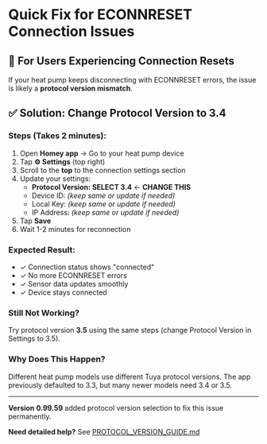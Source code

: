 # Quick Fix for ECONNRESET Connection Issues

## 🚨 For Users Experiencing Connection Resets

If your heat pump keeps disconnecting with ECONNRESET errors, the issue is likely a **protocol version mismatch**.

## ✅ Solution: Change Protocol Version to 3.4

### Steps (Takes 2 minutes):

1. Open **Homey app** → Go to your heat pump device
2. Tap **⚙️ Settings** (top right)
3. Scroll to the **top** to the connection settings section
4. Update your settings:
   - **Protocol Version: SELECT 3.4** ← **CHANGE THIS**
   - Device ID: *(keep same or update if needed)*
   - Local Key: *(keep same or update if needed)*
   - IP Address: *(keep same or update if needed)*
5. Tap **Save**
6. Wait 1-2 minutes for reconnection

### Expected Result:
- ✓ Connection status shows "connected"
- ✓ No more ECONNRESET errors
- ✓ Sensor data updates smoothly
- ✓ Device stays connected

### Still Not Working?
Try protocol version **3.5** using the same steps (change Protocol Version in Settings to 3.5).

### Why Does This Happen?
Different heat pump models use different Tuya protocol versions. The app previously defaulted to 3.3, but many newer models need 3.4 or 3.5.

---

**Version 0.99.59** added protocol version selection to fix this issue permanently.

**Need detailed help?** See [PROTOCOL_VERSION_GUIDE.md](PROTOCOL_VERSION_GUIDE.md)
